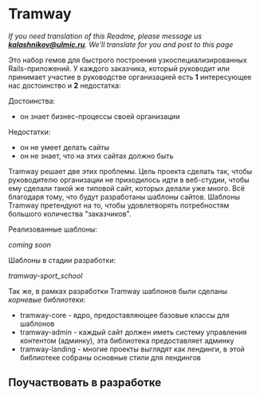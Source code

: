 # Tramway

*If you need translation of this Readme, please message us **kalashnikov@ulmic.ru**. We'll translate for you and post to this page*

Это набор гемов для быстрого построения узкоспециализированных Rails-приложений.
У каждого заказчика, который руководит или принимает участие в руководстве организацией есть **1** интересующее нас достоинство и **2** недостатка:

Достоинства:
* он знает бизнес-процессы своей организации

Недостатки:
* он не умеет делать сайты
* он не знает, что на этих сайтах должно быть

Tramway решает две этих проблемы. Цель проекта сделать так, чтобы руководителю организации не приходилось идти в веб-студии, чтобы ему сделали такой же типовой сайт, которых делали уже много. Всё благодаря тому, что будут разработаны шаблоны сайтов. Шаблоны Tramway претендуют на то, чтобы удовлетворять потребностям большого количества "заказчиков".

Реализованные шаблоны:

*coming soon*

Шаблоны в стадии разработки:

*tramway-sport_school*

Так же, в рамках разработки Tramway шаблонов были сделаны *корневые* библиотеки:

* tramway-core - ядро, предоставляющее базовые классы для шаблонов
* tramway-admin - каждый сайт должен иметь систему управления контентом (админку), эта библиотека предоставляет админку
* tramway-landing - многие проекты выглядят как лендинги, в этой библиотеке собраны основные стили для лендингов


## Поучаствовать в разработке

